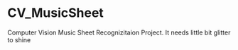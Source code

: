 # CV_MusicSheet

Computer Vision Music Sheet Recognizitaion Project.
It needs little bit glitter to shine
